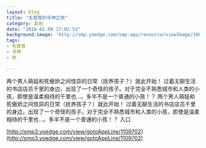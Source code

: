 ```yaml
---
layout: blog
title: "毛茸茸的寻神之旅"
category: 其他
date: "2018-02-09 17:02:53"
background-image: 'http://smp.yoedge.com/smp-app/resource/viewImage/1003802appline.png'
tags:
- 毛茸茸
- 寻神
- 旅

---
```

两个男人萌娃和死傲娇之间怪异的日常（抚养孩子？）就此开始！ 过着无聊生活的书店店员千里的身边，出现了一个奇怪的孩子。对于完全不熟悉城市和人类的小孩，即使是温柔相待的千里也…。多半不是一个普通的小孩！？
两个男人萌娃和死傲娇之间怪异的日常（抚养孩子？）就此开始！ 过着无聊生活的书店店员千里的身边，出现了一个奇怪的孩子。对于完全不熟悉城市和人类的小孩，即使是温柔相待的千里也…。多半不是一个普通的小孩！？
入口

[http://smp3.yoedge.com/view/gotoAppLine/1109702](http://smp3.yoedge.com/view/gotoAppLine/1109702)

        
